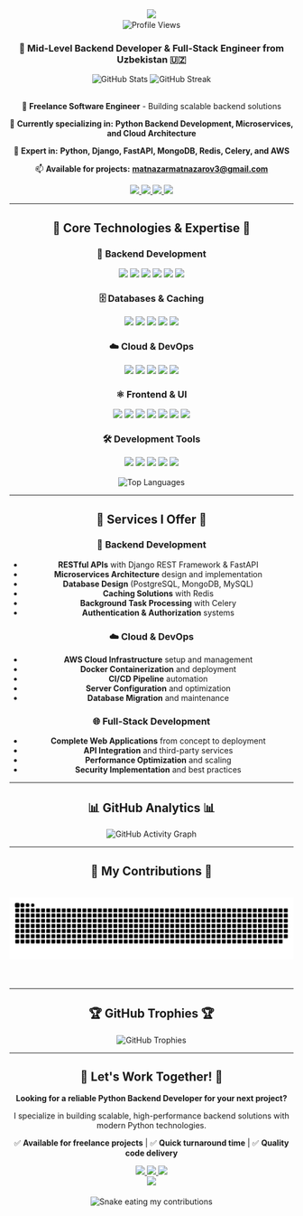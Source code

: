 <div align="center">
  <img src="https://readme-typing-svg.herokuapp.com/?font=Righteous&size=35&center=true&vCenter=true&width=500&height=70&duration=4000&lines=Hi+There!+👋;+I'm+Matnazar!;+Python+Backend+Developer;+Freelance+Software+Engineer;+Welcome+to+my+profile!;" />
</div>

<div align="center">
  <img src="https://komarev.com/ghpvc/?username=Matnazar-Matnazarov&style=flat-square&color=blue&label=PROFILE+VIEWS" alt="Profile Views" />
</div>

<h3 align="center">🐍 Mid-Level Backend Developer & Full-Stack Engineer from Uzbekistan 🇺🇿</h3>

<div align="center">  <img src="https://github-readme-stats.vercel.app/api?username=Matnazar-Matnazarov&show_icons=true&theme=radical" alt="GitHub Stats" />
  <img src="https://github-readme-streak-stats.herokuapp.com/?user=Matnazar-Matnazarov&theme=radical" alt="GitHub Streak" />
</div>  

<br/>

<div align="center">
 
 🔭 **Freelance Software Engineer** - Building scalable backend solutions
 
 🌱 **Currently specializing in:** **Python Backend Development, Microservices, and Cloud Architecture**
 
 💬 **Expert in:** **Python, Django, FastAPI, MongoDB, Redis, Celery, and AWS**
 
 📫 **Available for projects:** **matnazarmatnazarov3@gmail.com**

 </div>
 
<div align="center"> 
  <a href="mailto:matnazarmatnazarov3@gmail.com" target="_blank">
    <img src="https://img.shields.io/badge/Gmail-333333?style=for-the-badge&logo=gmail&logoColor=red" />
  </a>
  <a href="https://www.linkedin.com/in/matnazar-matnazarov-73679b275/" target="_blank">
    <img src="https://img.shields.io/badge/LinkedIn-0077B5?style=for-the-badge&logo=linkedin&logoColor=white" />
  </a>  
  <a href="https://t.me/Matnazarov04" target="_blank">
    <img src="https://img.shields.io/badge/Telegram-2CA5E0?style=for-the-badge&logo=telegram&logoColor=white" />
  </a>
  <a href="https://github.com/Matnazar-Matnazarov" target="_blank">
    <img src="https://img.shields.io/badge/GitHub-100000?style=for-the-badge&logo=github&logoColor=white" />
  </a>
</div>

<hr/>

<h2 align="center">🚀 Core Technologies & Expertise 🚀</h2>

<div align="center">
  <h3>🐍 Backend Development</h3>
  <img src="https://img.shields.io/badge/Python-3776AB?style=for-the-badge&logo=python&logoColor=white" />
  <img src="https://img.shields.io/badge/Django-092E20?style=for-the-badge&logo=django&logoColor=white" />
  <img src="https://img.shields.io/badge/Django_REST-092E20?style=for-the-badge&logo=django&logoColor=white" />
  <img src="https://img.shields.io/badge/FastAPI-009688?style=for-the-badge&logo=fastapi&logoColor=white" />
  <img src="https://img.shields.io/badge/Flask-000000?style=for-the-badge&logo=flask&logoColor=white" />
  <img src="https://img.shields.io/badge/Celery-37814A?style=for-the-badge&logo=celery&logoColor=white" />
</div>

<div align="center">
  <h3>🗄️ Databases & Caching</h3>
  <img src="https://img.shields.io/badge/PostgreSQL-316192?style=for-the-badge&logo=postgresql&logoColor=white" />
  <img src="https://img.shields.io/badge/MongoDB-4EA94B?style=for-the-badge&logo=mongodb&logoColor=white" />
  <img src="https://img.shields.io/badge/MySQL-00000F?style=for-the-badge&logo=mysql&logoColor=white" />
  <img src="https://img.shields.io/badge/Redis-DC382D?style=for-the-badge&logo=redis&logoColor=white" />
  <img src="https://img.shields.io/badge/SQLite-07405E?style=for-the-badge&logo=sqlite&logoColor=white" />
</div>

<div align="center">
  <h3>☁️ Cloud & DevOps</h3>
  <img src="https://img.shields.io/badge/AWS-232F3E?style=for-the-badge&logo=amazon-aws&logoColor=white" />
  <img src="https://img.shields.io/badge/Docker-2496ED?style=for-the-badge&logo=docker&logoColor=white" />
  <img src="https://img.shields.io/badge/Git-F05032?style=for-the-badge&logo=git&logoColor=white" />
  <img src="https://img.shields.io/badge/GitHub-100000?style=for-the-badge&logo=github&logoColor=white" />
  <img src="https://img.shields.io/badge/Linux-FCC624?style=for-the-badge&logo=linux&logoColor=black" />
</div>

<div align="center">
  <h3>⚛️ Frontend & UI</h3>
  <img src="https://img.shields.io/badge/React-20232A?style=for-the-badge&logo=react&logoColor=61DAFB" />
  <img src="https://img.shields.io/badge/JavaScript-F7DF1E?style=for-the-badge&logo=javascript&logoColor=black" />
  <img src="https://img.shields.io/badge/TypeScript-007ACC?style=for-the-badge&logo=typescript&logoColor=white" />
  <img src="https://img.shields.io/badge/HTML5-E34F26?style=for-the-badge&logo=html5&logoColor=white" />
  <img src="https://img.shields.io/badge/CSS3-1572B6?style=for-the-badge&logo=css3&logoColor=white" />
  <img src="https://img.shields.io/badge/Tailwind_CSS-38B2AC?style=for-the-badge&logo=tailwind-css&logoColor=white" />
  <img src="https://img.shields.io/badge/Bootstrap-563D7C?style=for-the-badge&logo=bootstrap&logoColor=white" />
</div>

<div align="center">
  <h3>🛠️ Development Tools</h3>
  <img src="https://img.shields.io/badge/VS_Code-007ACC?style=for-the-badge&logo=visual-studio-code&logoColor=white" />
  <img src="https://img.shields.io/badge/PyCharm-000000?style=for-the-badge&logo=pycharm&logoColor=white" />
  <img src="https://img.shields.io/badge/Postman-FF6C37?style=for-the-badge&logo=postman&logoColor=white" />
  <img src="https://img.shields.io/badge/Jupyter-F37626?style=for-the-badge&logo=jupyter&logoColor=white" />
  <img src="https://img.shields.io/badge/Figma-F24E1E?style=for-the-badge&logo=figma&logoColor=white" />
</div>

<br/>

<div align="center">
  <img src="https://github-readme-stats.vercel.app/api/top-langs/?username=Matnazar-Matnazarov&layout=compact&theme=radical" alt="Top Languages" />
</div>

<hr/>

<h2 align="center">💼 Services I Offer 💼</h2>

<div align="center">
  
### **🔧 Backend Development**
- **RESTful APIs** with Django REST Framework & FastAPI
- **Microservices Architecture** design and implementation
- **Database Design** (PostgreSQL, MongoDB, MySQL)
- **Caching Solutions** with Redis
- **Background Task Processing** with Celery
- **Authentication & Authorization** systems

### **☁️ Cloud & DevOps**
- **AWS Cloud Infrastructure** setup and management
- **Docker Containerization** and deployment
- **CI/CD Pipeline** automation
- **Server Configuration** and optimization
- **Database Migration** and maintenance

### **🌐 Full-Stack Development**
- **Complete Web Applications** from concept to deployment
- **API Integration** and third-party services
- **Performance Optimization** and scaling
- **Security Implementation** and best practices

</div>

<hr/>

<h2 align="center">📊 GitHub Analytics 📊</h2>

<div align="center">
  <img src="https://github-readme-activity-graph.vercel.app/graph?username=Matnazar-Matnazarov&theme=radical&hide_border=true" alt="GitHub Activity Graph" />
</div>

<hr/>

<div align="center">
  <h2>🐍 My Contributions 🐍</h2>
  <br>
  <img alt="snake eating my contributions" src="https://raw.githubusercontent.com/salesp07/salesp07/output/github-contribution-grid-snake.svg" />
  <br/><br/><br/>
</div>

<hr/>

<h2 align="center">🏆 GitHub Trophies 🏆</h2>

<div align="center">
  <img src="https://github-profile-trophy.vercel.app/?username=Matnazar-Matnazarov&theme=radical&no-frame=false&no-bg=true&margin-w=4&rank=SECRET,SSS,SS,S,AAA,AA,A,B,C" alt="GitHub Trophies" />
</div>

<hr/>

<h2 align="center">🤝 Let's Work Together! 🤝</h2>

<div align="center">
  <p><strong>Looking for a reliable Python Backend Developer for your next project?</strong></p>
  <p>I specialize in building scalable, high-performance backend solutions with modern Python technologies.</p>
  <p>✅ <strong>Available for freelance projects</strong> | ✅ <strong>Quick turnaround time</strong> | ✅ <strong>Quality code delivery</strong></p>
  
  <a href="https://www.linkedin.com/in/matnazar-matnazarov-73679b275/">
    <img src="https://img.shields.io/badge/LinkedIn-0077B5?style=for-the-badge&logo=linkedin&logoColor=white" />
  </a>
  <a href="mailto:matnazarmatnazarov3@gmail.com">
    <img src="https://img.shields.io/badge/Gmail-D14836?style=for-the-badge&logo=gmail&logoColor=white" />
  </a>
  <a href="https://t.me/Matnazarov04">
    <img src="https://img.shields.io/badge/Telegram-2CA5E0?style=for-the-badge&logo=telegram&logoColor=white" />
  </a>
</div>

<div align="center">
  <img src="https://readme-typing-svg.herokuapp.com/?font=Righteous&size=25&center=true&vCenter=true&width=500&height=70&duration=4000&lines=Ready+to+build+something+amazing?+🚀;Let's+discuss+your+project!+💬;Thanks+for+visiting!+😊" />
</div>

<br/>

<div align="center">
  <img src="https://github.com/Matnazar-Matnazarov/Matnazar-Matnazarov/blob/output/github-contribution-grid-snake.svg" alt="Snake eating my contributions" />
</div>
